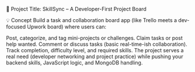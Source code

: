 🎯 Project Title: SkillSync – A Developer-First Project Board

💡 Concept
Build a task and collaboration board app (like Trello meets a dev-focused Upwork board) where users can:

Post, categorize, and tag mini-projects or challenges.
Claim tasks or post help wanted.
Comment or discuss tasks (basic real-time-ish collaboration).
Track completion, difficulty level, and required skills.
The project serves a real need (developer networking and project practice) while pushing your backend skills, JavaScript logic, and MongoDB handling.

